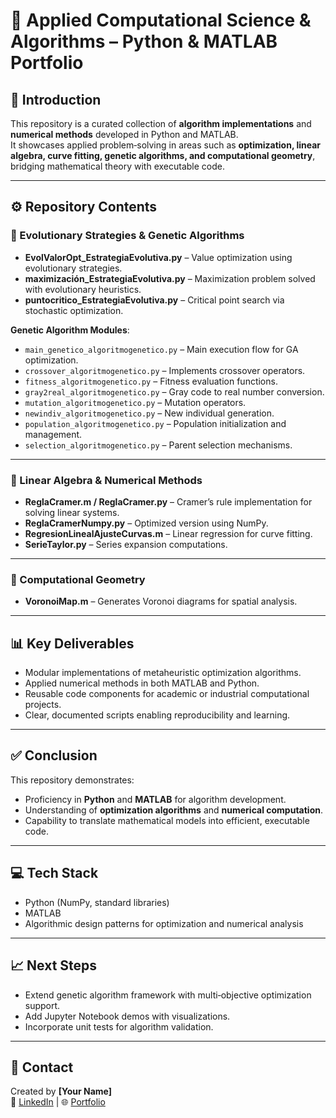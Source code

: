 # 🧮 Applied Computational Science & Algorithms – Python & MATLAB Portfolio

## 📌 Introduction
This repository is a curated collection of **algorithm implementations** and **numerical methods** developed in Python and MATLAB.  
It showcases applied problem‑solving in areas such as **optimization, linear algebra, curve fitting, genetic algorithms, and computational geometry**, bridging mathematical theory with executable code.

---

## ⚙️ Repository Contents

### 🔹 Evolutionary Strategies & Genetic Algorithms
- **EvolValorOpt_EstrategiaEvolutiva.py** – Value optimization using evolutionary strategies.  
- **maximización_EstrategiaEvolutiva.py** – Maximization problem solved with evolutionary heuristics.  
- **puntocritico_EstrategiaEvolutiva.py** – Critical point search via stochastic optimization.  

**Genetic Algorithm Modules**:
- `main_genetico_algoritmogenetico.py` – Main execution flow for GA optimization.  
- `crossover_algoritmogenetico.py` – Implements crossover operators.  
- `fitness_algoritmogenetico.py` – Fitness evaluation functions.  
- `gray2real_algoritmogenetico.py` – Gray code to real number conversion.  
- `mutation_algoritmogenetico.py` – Mutation operators.  
- `newindiv_algoritmogenetico.py` – New individual generation.  
- `population_algoritmogenetico.py` – Population initialization and management.  
- `selection_algoritmogenetico.py` – Parent selection mechanisms.

---

### 🔹 Linear Algebra & Numerical Methods
- **ReglaCramer.m / ReglaCramer.py** – Cramer’s rule implementation for solving linear systems.  
- **ReglaCramerNumpy.py** – Optimized version using NumPy.  
- **RegresionLinealAjusteCurvas.m** – Linear regression for curve fitting.  
- **SerieTaylor.py** – Series expansion computations.

---

### 🔹 Computational Geometry
- **VoronoiMap.m** – Generates Voronoi diagrams for spatial analysis.

---

## 📊 Key Deliverables
- Modular implementations of metaheuristic optimization algorithms.  
- Applied numerical methods in both MATLAB and Python.  
- Reusable code components for academic or industrial computational projects.  
- Clear, documented scripts enabling reproducibility and learning.

---

## ✅ Conclusion
This repository demonstrates:
- Proficiency in **Python** and **MATLAB** for algorithm development.  
- Understanding of **optimization algorithms** and **numerical computation**.  
- Capability to translate mathematical models into efficient, executable code.  

---

## 💻 Tech Stack
- Python (NumPy, standard libraries)  
- MATLAB  
- Algorithmic design patterns for optimization and numerical analysis

---

## 📈 Next Steps
- Extend genetic algorithm framework with multi‑objective optimization support.  
- Add Jupyter Notebook demos with visualizations.  
- Incorporate unit tests for algorithm validation.

---

## 🤝 Contact
Created by **[Your Name]**  
🔗 [LinkedIn](#) | 🌐 [Portfolio](#)
